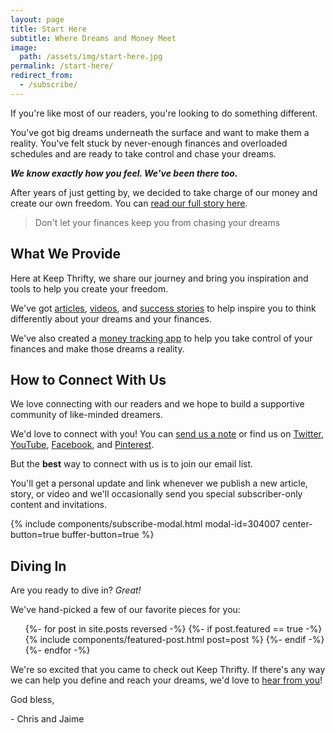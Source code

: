```yaml
---
layout: page
title: Start Here
subtitle: Where Dreams and Money Meet
image:
  path: /assets/img/start-here.jpg
permalink: /start-here/
redirect_from:
  - /subscribe/
---
```


If you're like most of our readers, you're looking to do something different.

You've got big dreams underneath the surface and want to make them a reality. You've felt stuck by never-enough finances and overloaded schedules and are ready to take control and chase your dreams.

___We know exactly how you feel. We've been there too.___

After years of just getting by, we decided to take charge of our money and create our own freedom. You can [read our full story here]({{site.url}}/our-story/).

> Don't let your finances keep you from chasing your dreams

## What We Provide

Here at Keep Thrifty, we share our journey and bring you inspiration and tools to help you create your freedom.

We've got [articles](/articles/), [videos](/videos/), and [success stories](/freedom-stories/) to help inspire you to think differently about your dreams and your finances.

We've also created a [money tracking app](https://thrifty.keepthrifty.com) to help you take control of your finances and make those dreams a reality.

## How to Connect With Us

We love connecting with our readers and we hope to build a supportive community of like-minded dreamers.

We'd love to connect with you! You can [send us a note](/contact/) or find us on [Twitter](https://www.twitter.com/keepthrifty/), [YouTube](https://www.youtube.com/channel/UCHpQLpwuiNRNwQ_eLJQInQA), [Facebook](https://www.facebook.com/keepthrifty/), and [Pinterest](https://www.pinterest.com/keepthrifty/).

But the __best__ way to connect with us is to join our email list.

You'll get a personal update and link whenever we publish a new article, story, or video and we'll occasionally send you special subscriber-only content and invitations.

{% include components/subscribe-modal.html modal-id=304007 center-button=true buffer-button=true %}

## Diving In

Are you ready to dive in? _Great!_

We've hand-picked a few of our favorite pieces for you:

<ul id="featured-posts">
{%- for post in site.posts reversed -%}
{%- if post.featured == true -%}
  {% include components/featured-post.html post=post %}
{%- endif -%}
{%- endfor -%}
</ul>

We're so excited that you came to check out Keep Thrifty. If there's any way we can help you define and reach your dreams, we'd love to [hear from you](/contact/)!

God bless,

\- Chris and Jaime

